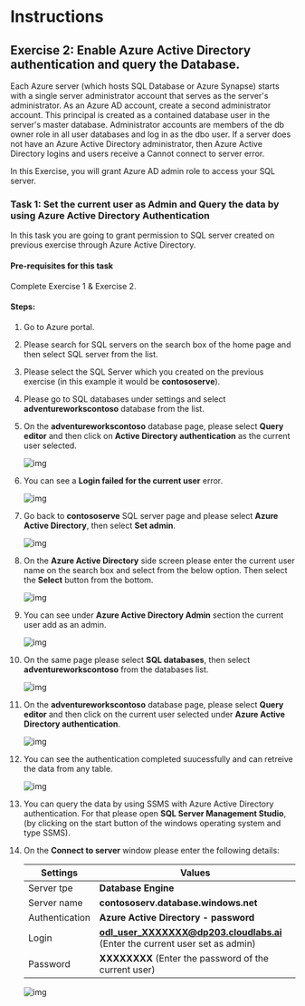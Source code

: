 # Instructions

## Exercise 2: Enable Azure Active Directory authentication and query the Database.

Each Azure server (which hosts SQL Database or Azure Synapse) starts with a single server administrator account that serves as the server's administrator. As an Azure AD account, create a second administrator account. This principal is created as a contained database user in the server's master database. Administrator accounts are members of the db owner role in all user databases and log in as the dbo user. If a server does not have an Azure Active Directory administrator, then Azure Active Directory logins and users receive a Cannot connect to server error.

In this Exercise, you will grant Azure AD admin role to access your SQL server.

### Task 1: Set the current user as Admin and Query the data by using Azure Active Directory Authentication

In this task you are going to grant permission to SQL server created on previous exercise through Azure Active Directory.

#### Pre-requisites for this task

Complete Exercise 1 & Exercise 2.

#### Steps:

1. Go to Azure portal.

2. Please search for SQL servers on the search box of the home page and then select SQL server from the list.

3. Please select the SQL Server which you created on the previous exercise (in this example it would be **contososerve**).

4. Please go to SQL databases under settings and select **adventureworkscontoso** database from the list.

5. On the **adventureworkscontoso** database page, please select **Query editor** and then click on **Active Directory authentication** as the current user selected.

    ![img](../media/fire12.png)
    
6. You can see a **Login failed for the current user** error.

    ![img](../media/fire13.png)
    
7. Go back to **contososerve** SQL server page and please select **Azure Active Directory**, then select **Set admin**.

    ![img](../media/aa1.png)

8. On the **Azure Active Directory** side screen please enter the current user name on the search box and select from the below option. Then select the **Select** button from the bottom.

    ![img](../media/aa2.png)
    
9. You can see under **Azure Active Directory Admin** section the current user add as an admin.    

    ![img](../media/aa3a.png)
    
10. On the same page please select **SQL databases**, then select **adventureworkscontoso** from the databases list.

    ![img](../media/aa4.png)
    
11. On the **adventureworkscontoso** database page, please select **Query editor** and then click on the current user selected under **Azure Active Directory authentication**.

    ![img](../media/aa5.png)
    
12. You can see the authentication completed suucessfully and can retreive the data from any table.

    ![img](../media/aa6.png) 
    
13. You can query the data by using SSMS with Azure Active Directory authentication. For that please open **SQL Server Management Studio**, (by clicking on the start button of the windows operating system and type SSMS).

14. On the **Connect to server** window please enter the following details:

    | Settings | Values |
    |  -- | -- |
    | Server tpe | **Database Engine** |
    | Server name | **contososerv.database.windows.net** |
    | Authentication |  **Azure Active Directory - password** |
    | Login | **odl_user_XXXXXXX@dp203.cloudlabs.ai** (Enter the current user set as admin) |
    | Password | **XXXXXXXX** (Enter the password of the current user) |

    ![img](../media/aa7.png)  
